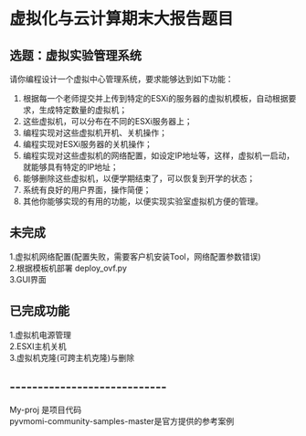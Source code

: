 # 虚拟化与云计算期末大报告题目
## 选题：虚拟实验管理系统

请你编程设计一个虚拟中心管理系统，要求能够达到如下功能：
1.	根据每一个老师提交并上传到特定的ESXi的服务器的虚拟机模板，自动根据要求，生成特定数量的虚拟机；
2.	这些虚拟机，可以分布在不同的ESXi服务器上；
3.	编程实现对这些虚拟机开机、关机操作；
4.	编程实现对ESXi服务器的关机操作；
5.	编程实现对这些虚拟机的网络配置，如设定IP地址等，这样，虚拟机一启动，就能够具有特定的IP地址；
6.	能够删除这些虚拟机，以便学期结束了，可以恢复到开学的状态；
7.	系统有良好的用户界面，操作简便；
8.	其他你能够实现的有用的功能，以便实现实验室虚拟机方便的管理。

## 未完成
1.虚拟机网络配置(配置失败，需要客户机安装Tool，网络配置参数错误)  
2.根据模板机部署 deploy_ovf.py  
3.GUI界面  
## 已完成功能
1.虚拟机电源管理  
2.ESXI主机关机  
3.虚拟机克隆(可跨主机克隆)与删除  

## ----------------------------
My-proj 是项目代码  
pyvmomi-community-samples-master是官方提供的参考案例  
